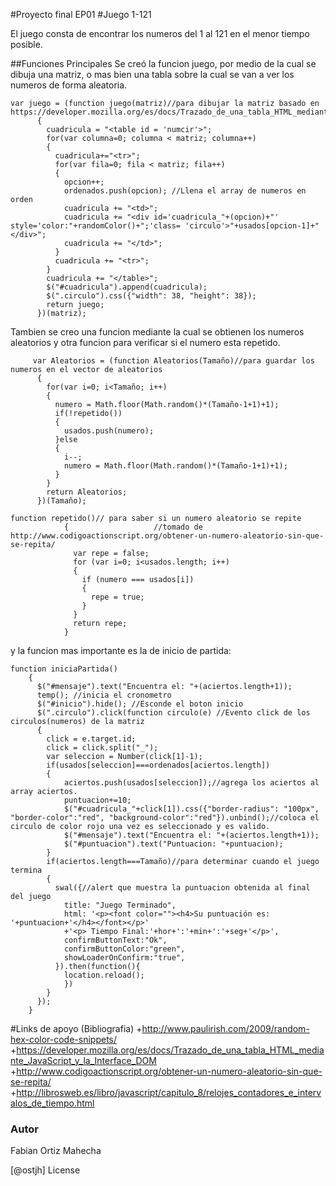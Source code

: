 #Proyecto final EP01
#Juego 1-121

El juego consta de encontrar los numeros del 1 al 121 en el menor tiempo posible.

##Funciones Principales
Se creó la funcion juego, por medio de la cual se dibuja una matriz, o mas bien una tabla sobre la cual se van a 
ver los numeros de forma aleatoria.

```
var juego = (function juego(matriz)//para dibujar la matriz basado en https://developer.mozilla.org/es/docs/Trazado_de_una_tabla_HTML_mediante_JavaScript_y_la_Interface_DOM
      {
        cuadricula = "<table id = 'numcir'>";
        for(var columna=0; columna < matriz; columna++)
        {
          cuadricula+="<tr>";
          for(var fila=0; fila < matriz; fila++)
          {
            opcion++;
            ordenados.push(opcion); //Llena el array de numeros en orden
            cuadricula += "<td>";
            cuadricula += "<div id='cuadricula_"+(opcion)+"' style='color:"+randomColor()+";'class= 'circulo'>"+usados[opcion-1]+"</div>";
            cuadricula += "</td>";
          }
          cuadricula += "<tr>";
        }
        cuadricula += "</table>";
        $("#cuadricula").append(cuadricula);
        $(".circulo").css({"width": 38,	"height": 38});
        return juego;
      })(matriz);
```

Tambien se creo una funcion mediante la cual se obtienen los numeros aleatorios y otra funcion para verificar si el numero esta repetido.
```
     var Aleatorios = (function Aleatorios(Tamaño)//para guardar los numeros en el vector de aleatorios
      {
        for(var i=0; i<Tamaño; i++)
        {
          numero = Math.floor(Math.random()*(Tamaño-1+1)+1);
          if(!repetido())
          {
            usados.push(numero);
          }else
          {
            i--;
            numero = Math.floor(Math.random()*(Tamaño-1+1)+1);
          }
        }
        return Aleatorios;
      })(Tamaño);

function repetido()// para saber si un numero aleatorio se repite
            {                   //tomado de http://www.codigoactionscript.org/obtener-un-numero-aleatorio-sin-que-se-repita/
              var repe = false;
              for (var i=0; i<usados.length; i++)
              {
                if (numero === usados[i])
                {
                  repe = true;
                }
              }
              return repe;
            }
```
y la funcion mas importante es la de inicio de partida:
```
function iniciaPartida()
    {
      $("#mensaje").text("Encuentra el: "+(aciertos.length+1));
      temp(); //inicia el cronometro
      $("#inicio").hide(); //Esconde el boton inicio
      $(".circulo").click(function circulo(e) //Evento click de los circulos(numeros) de la matriz
      {
        click = e.target.id;
        click = click.split("_");
        var seleccion = Number(click[1]-1);
        if(usados[seleccion]===ordenados[aciertos.length])
        {
            aciertos.push(usados[seleccion]);//agrega los aciertos al array aciertos.
            puntuacion+=10;
            $("#cuadricula_"+click[1]).css({"border-radius": "100px", "border-color":"red", "background-color":"red"}).unbind();//coloca el circulo de color rojo una vez es seleccionado y es valido.
            $("#mensaje").text("Encuentra el: "+(aciertos.length+1));
            $("#puntuacion").text("Puntuacion: "+puntuacion);
        }
        if(aciertos.length===Tamaño)//para determinar cuando el juego termina
        {
          swal({//alert que muestra la puntuacion obtenida al final del juego
            title: "Juego Terminado",
            html: '<p><font color=""><h4>Su puntuación es: '+puntuacion+'</h4></font></p>'
            +'<p> Tiempo Final:'+hor+':'+min+':'+seg+'</p>',
            confirmButtonText:"Ok",
            confirmButtonColor:"green",
            showLoaderOnConfirm:"true",
          }).then(function(){
            location.reload();
            })
        }
      });
    }
```
#Links de apoyo (Bibliografia)
+http://www.paulirish.com/2009/random-hex-color-code-snippets/
+https://developer.mozilla.org/es/docs/Trazado_de_una_tabla_HTML_mediante_JavaScript_y_la_Interface_DOM
+http://www.codigoactionscript.org/obtener-un-numero-aleatorio-sin-que-se-repita/
+http://librosweb.es/libro/javascript/capitulo_8/relojes_contadores_e_intervalos_de_tiempo.html

### Autor
Fabian Ortiz Mahecha

[@ostjh]
License
 
